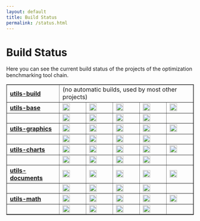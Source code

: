 ```yaml
---
layout: default
title: Build Status
permalink: /status.html
---
```


# Build Status

Here you can see the current build status of the projects of the optimization benchmarking tool chain.

<table border="1">

<tr><th style="text-align:left"><a href="https://github.com/optimizationBenchmarking/utils-build">utils-build</a></th><td colspan="5" style="text-align:left">(no automatic builds, used by most other projects)</td></tr>

<tr><th style="text-align:left"><a href="https://github.com/optimizationBenchmarking/utils-base">utils-base</a></th>
<td><a href="https://travis-ci.org/optimizationBenchmarking/utils-base/"><img alt="Travis CI Build Status" src="https://img.shields.io/travis/optimizationBenchmarking/utils-base/master.svg" height="20"/></a></td>
<td><a href="https://codeship.com/projects/131027e0-8ab8-0133-0904-7246c649b408/status?branch=master"><img alt="Codeship Build Status" src="https://img.shields.io/codeship/131027e0-8ab8-0133-0904-7246c649b408.svg" height="20"/></a></td>
<td><a href="https://circleci.com/gh/optimizationBenchmarking/utils-base"><img alt="CircleCI Build Status" src="https://img.shields.io/circleci/project/optimizationBenchmarking/utils-base.svg" height="20"/></a></td>
<td><a href="https://semaphoreci.com/thomasweise/utils-base"><img alt="Semaphore Build Status" src="https://semaphoreci.com/api/v1/projects/307f0e82-6765-4e5c-80c6-3566c2086110/642552/shields_badge.svg" height="20"/></a></td>
<td><a href="https://snap-ci.com/optimizationBenchmarking/utils-base/branch/master"><img alt="Snap CI Build Status" src="https://img.shields.io/snap-ci/optimizationBenchmarking/utils-base/master.svg" height="20"/></a></td>
</tr><tr><td />
<td><a href="https://app.wercker.com/#applications/567a005a13c2df2b623ee96c"><img alt="Wercker Build Status" src="https://img.shields.io/wercker/ci/567a005a13c2df2b623ee96c.svg" height="20"/></a></td>
<td><a href="https://app.shippable.com/projects/567a0f771895ca447466cf07"><img alt="Shippable Build Status" src="https://img.shields.io/shippable/567a0f771895ca447466cf07.svg" height="20"/></a></td>
<td><a href="https://ci.appveyor.com/project/thomasWeise/utils-base"><img alt="AppVeyor Build Status" src="https://img.shields.io/appveyor/ci/thomasWeise/utils-base.svg" height="20"/></a></td>
<td><a href="https://drone.io/github.com/optimizationBenchmarking/utils-base/latest"><img alt="Drone IO Build Status" src="https://drone.io/github.com/optimizationBenchmarking/utils-base/status.png" height="20"/></a></td>
<td /></tr>

<tr><th style="text-align:left"><a href="https://github.com/optimizationBenchmarking/utils-graphics">utils-graphics</a></th>
<td><a href="https://travis-ci.org/optimizationBenchmarking/utils-graphics/"><img alt="Travis CI Build Status" src="https://img.shields.io/travis/optimizationBenchmarking/utils-graphics/master.svg" height="20"/></a></td>
<td><a href="https://codeship.com/projects/064e4220-8d10-0133-53ec-561902d161f6/status?branch=master"><img alt="Codeship Build Status" src="https://img.shields.io/codeship/064e4220-8d10-0133-53ec-561902d161f6.svg" height="20"/></a></td>
<td><a href="https://circleci.com/gh/optimizationBenchmarking/utils-graphics"><img alt="CircleCI Build Status" src="https://img.shields.io/circleci/project/optimizationBenchmarking/utils-graphics.svg" height="20"/></a></td>
<td><a href="https://semaphoreci.com/thomasweise/utils-graphics"><img alt="Semaphore Build Status" src="https://semaphoreci.com/api/v1/projects/37055847-7790-4676-ab34-e0dc475c4494/645165/shields_badge.svg" height="20"/></a></td>
<td><a href="https://snap-ci.com/optimizationBenchmarking/utils-graphics/branch/master"><img alt="Snap CI Build Status" src="https://img.shields.io/snap-ci/optimizationBenchmarking/utils-graphics/master.svg" height="20"/></a></td>
</tr><tr><td />
<td><a href="https://app.wercker.com/#applications/567cdedf1e29124443101992"><img alt="Wercker Build Status" src="https://img.shields.io/wercker/ci/567cdedf1e29124443101992.svg" height="20"/></a></td>
<td><a href="https://app.shippable.com/projects/567cde0f1895ca447466ea67"><img alt="Shippable Build Status" src="https://img.shields.io/shippable/567cde0f1895ca447466ea67.svg" height="20"/></a></td>
<td><a href="https://ci.appveyor.com/project/thomasWeise/utils-graphics"><img alt="AppVeyor Build Status" src="https://img.shields.io/appveyor/ci/thomasWeise/utils-graphics.svg" height="20"/></a></td>
<td><a href="https://drone.io/github.com/optimizationBenchmarking/utils-graphics/latest"><img alt="Drone IO Build Status" src="https://drone.io/github.com/optimizationBenchmarking/utils-graphics/status.png" height="20"/></a></td>
<td /></tr>

<tr><th style="text-align:left"><a href="https://github.com/optimizationBenchmarking/utils-charts">utils-charts</a></th>
<td><a href="https://travis-ci.org/optimizationBenchmarking/utils-charts/"><img alt="Travis CI Build Status" src="https://img.shields.io/travis/optimizationBenchmarking/utils-charts/master.svg" height="20"/></a></td>
<td><a href="https://codeship.com/projects/98b6ed40-9313-0133-eeff-62bc10e087c9/status?branch=master"><img alt="Codeship Build Status" src="https://img.shields.io/codeship/98b6ed40-9313-0133-eeff-62bc10e087c9.svg" height="20"/></a></td>
<td><a href="https://circleci.com/gh/optimizationBenchmarking/utils-charts"><img alt="CircleCI Build Status" src="https://img.shields.io/circleci/project/optimizationBenchmarking/utils-charts.svg" height="20"/></a></td>
<td><a href="https://semaphoreci.com/thomasweise/utils-charts"><img alt="Semaphore Build Status" src="https://semaphoreci.com/api/v1/projects/1a49b053-325a-4bdf-a593-b7cb2a5537b7/648380/shields_badge.svg" height="20"/></a></td>
<td><a href="https://snap-ci.com/optimizationBenchmarking/utils-charts/branch/master"><img alt="Snap CI Build Status" src="https://img.shields.io/snap-ci/optimizationBenchmarking/utils-charts/master.svg" height="20"/></a></td>
</tr><tr><td />
<td><a href="https://app.wercker.com/#applications/568717b5b1b23faa66047e43"><img alt="Wercker Build Status" src="https://img.shields.io/wercker/ci/568717b5b1b23faa66047e43.svg" height="20"/></a></td>
<td><a href="https://app.shippable.com/projects/568717d61895ca44746737b4"><img alt="Shippable Build Status" src="https://img.shields.io/shippable/568717d61895ca44746737b4.svg" height="20"/></a></td>
<td><a href="https://ci.appveyor.com/project/thomasWeise/utils-charts"><img alt="AppVeyor Build Status" src="https://img.shields.io/appveyor/ci/thomasWeise/utils-charts.svg" height="20"/></a></td>
<td><a href="https://drone.io/github.com/optimizationBenchmarking/utils-charts/latest"><img alt="Drone IO Build Status" src="https://drone.io/github.com/optimizationBenchmarking/utils-charts/status.png" height="20"/></a></td>
<td /></tr>

<tr><th style="text-align:left"><a href="https://github.com/optimizationBenchmarking/utils-documents">utils-documents</a></th>
<td><a href="https://travis-ci.org/optimizationBenchmarking/utils-documents/"><img alt="Travis CI Build Status" src="https://img.shields.io/travis/optimizationBenchmarking/utils-documents/master.svg" height="20"/></a></td>
<td><a href="https://codeship.com/projects/4b486410-94e7-0133-7934-569edec715f0/status?branch=master"><img alt="Codeship Build Status" src="https://img.shields.io/codeship/4b486410-94e7-0133-7934-569edec715f0.svg" height="20"/></a></td>
<td><a href="https://circleci.com/gh/optimizationBenchmarking/utils-documents"><img alt="CircleCI Build Status" src="https://img.shields.io/circleci/project/optimizationBenchmarking/utils-documents.svg" height="20"/></a></td>
<td><a href="https://semaphoreci.com/thomasweise/utils-documents"><img alt="Semaphore Build Status" src="https://semaphoreci.com/api/v1/projects/f51172fa-8634-4066-93f5-1e234fb83e6a/648744/shields_badge.svg" height="20"/></a></td>
<td><a href="https://snap-ci.com/optimizationBenchmarking/utils-documents/branch/master"><img alt="Snap CI Build Status" src="https://img.shields.io/snap-ci/optimizationBenchmarking/utils-documents/master.svg" height="20"/></a></td>
</tr><tr><td />
<td><a href="https://app.wercker.com/#applications/568a2829b1b23faa660a4cba"><img alt="Wercker Build Status" src="https://img.shields.io/wercker/ci/568a2829b1b23faa660a4cba.svg" height="20"/></a></td>
<td><a href="https://app.shippable.com/projects/568b67c31895ca4474675798"><img alt="Shippable Build Status" src="https://img.shields.io/shippable/568b67c31895ca4474675798.svg" height="20"/></a></td>
<td><a href="https://ci.appveyor.com/project/thomasWeise/utils-documents"><img alt="AppVeyor Build Status" src="https://img.shields.io/appveyor/ci/thomasWeise/utils-documents.svg" height="20"/></a></td>
<td><a href="https://drone.io/github.com/optimizationBenchmarking/utils-documents/latest"><img alt="Drone IO Build Status" src="https://drone.io/github.com/optimizationBenchmarking/utils-documents/status.png" height="20"/></a></td>
<td /></tr>

<tr><th style="text-align:left"><a href="https://github.com/optimizationBenchmarking/utils-math">utils-math</a></td>
<td><a href="https://travis-ci.org/optimizationBenchmarking/utils-math/"><img alt="Travis CI Build Status" src="https://img.shields.io/travis/optimizationBenchmarking/utils-math/master.svg" height="20"/></a></td>
<td><a href="https://codeship.com/projects/df6a04d0-95cd-0133-0724-520d149e6bdf/status?branch=master"><img alt="Codeship Build Status" src="https://img.shields.io/codeship/df6a04d0-95cd-0133-0724-520d149e6bdf.svg" height="20"/></a></td>
<td><a href="https://circleci.com/gh/optimizationBenchmarking/utils-math"><img alt="CircleCI Build Status" src="https://img.shields.io/circleci/project/optimizationBenchmarking/utils-math.svg" height="20"/></a></td>
<td><a href="https://semaphoreci.com/thomasweise/utils-math"><img alt="Semaphore Build Status" src="https://semaphoreci.com/api/v1/projects/b860f536-2594-42ac-8a60-fc60e59eb7a1/650254/shields_badge.svg" height="20"/></a></td>
<td><a href="https://snap-ci.com/optimizationBenchmarking/utils-math/branch/master"><img alt="Snap CI Build Status" src="https://img.shields.io/snap-ci/optimizationBenchmarking/utils-math/master.svg" height="20"/></a></td>
</tr><tr><td />
<td><a href="https://app.wercker.com/#applications/568ba550b1b23faa66185263"><img alt="Wercker Build Status" src="https://img.shields.io/wercker/ci/568ba550b1b23faa66185263.svg" height="20"/></a></td>
<td><a href="https://app.shippable.com/projects/568ba7061895ca4474675a6b"><img alt="Shippable Build Status" src="https://img.shields.io/shippable/568ba7061895ca4474675a6b.svg" height="20"/></a></td>
<td><a href="https://ci.appveyor.com/project/thomasWeise/utils-math"><img alt="AppVeyor Build Status" src="https://img.shields.io/appveyor/ci/thomasWeise/utils-math.svg" height="20"/></a></td>
<td><a href="https://drone.io/github.com/optimizationBenchmarking/utils-math/latest"><img alt="Drone IO Build Status" src="https://drone.io/github.com/optimizationBenchmarking/utils-math/status.png" height="20"/></a></td>
<td /></tr>
</table>